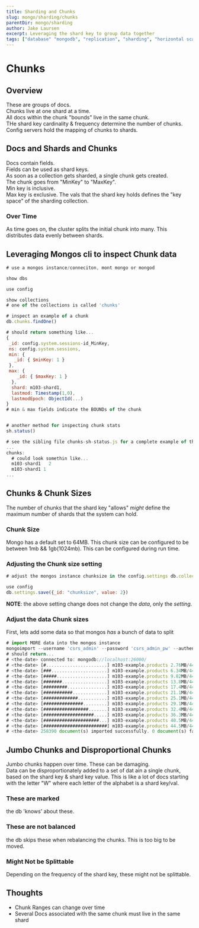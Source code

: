 ```yaml
---
title: Sharding and Chunks
slug: mongo/sharding/chunks
parentDir: mongo/sharding
author: Jake Laursen
excerpt: Leveraging the shard key to group data together
tags: ["database" "mongodb", "replication", "sharding", "horizontal scaling"]
---
```


# Chunks

## Overview

These are groups of docs.  
Chunks live at one shard at a time.  
All docs within the chunk "bounds" live in the same chunk.  
THe shard key cardinality & frequency determine the number of chunks.  
Config servers hold the mapping of chunks to shards.

## Docs and Shards and Chunks

Docs contain fields.  
Fields can be used as shard keys.  
As soon as a collection gets sharded, a single chunk gets created.  
The chunk goes from "MinKey" to "MaxKey".  
Min key is inclusive.  
Max key is exclusive.
The vals that the shard key holds defines the "key space" of the sharding collection.

### Over Time

As time goes on, the cluster splits the initial chunk into many. This distributes data evenly between shards.

## Leveraging Mongos cli to inspect Chunk data

```js
# use a mongos instance/conneciton, mont mongo or mongod

show dbs

use config

show collections
# one of the collections is called 'chunks'

# inspect an example of a chunk
db.chunks.findOne()

# should return something like...
{
 _id: config.system.sessions-id_MinKey,
 ns: config.system.sessions,
 min: {
   _id: { $minKey: 1 }
 },
 max: {
    _id: { $maxKey: 1 }
  },
  shard: m103-shard1,
  lastmod: Timestamp(1,0),
  lastmodEpoch: ObjectId(...)
}
# min & max fields indicate the BOUNDs of the chunk


# another method for inspecting chunk stats
sh.status()

# see the sibling file chunks-sh-status.js for a complete example of the output - its about 30 lines
...
chunks:
  # could look somethin like...
  m103-shard1   2
  m103-shard1 1
...
```

## Chunks & Chunk Sizes

The number of chunks that the shard key "allows" _might_ define the maximum number of shards that the system can hold.

### Chunk Size

Mongo has a default set to 64MB. This chunk size can be configured to be between 1mb && 1gb(1024mb). This can be configured during run time.

### Adjusting the Chunk size setting

```js
# adjust the mongos instance chunksize in the config.settings db.collections

use config
db.settings.save({_id: "chunksize", value: 2})
```

**NOTE**: the above setting change does not change the _data_, only the _setting_.

### Adjust the data Chunk sizes

First, lets add some data so that mongos _has_ a bunch of data to split

```js
# import MORE data into the mongos instance
mongoimport --username 'csrs_admin' --password 'csrs_admin_pw' --authenticationDatabase 'admin' --db "m103-example" --collection "products" --port 26000 products.part2.json
# should return...
# <the-date> connected to: mongodb://localhost:26000/
# <the-date> [#.......................] m103-example.products 2.76MB/44.5MB (6.2%)
# <the-date> [###.....................] m103-example.products 6.34MB/44.5MB (14.3%)
# <the-date> [#####...................] m103-example.products 9.82MB/44.5MB (22.1%)
# <the-date> [#######.................] m103-example.products 13.8MB/44.5MB (31.1%)
# <the-date> [#########...............] m103-example.products 17.4MB/44.5MB (39.1%)
# <the-date> [###########.............] m103-example.products 21.1MB/44.5MB (47.5%)
# <the-date> [#############...........] m103-example.products 25.1MB/44.5MB (56.3%)
# <the-date> [###############.........] m103-example.products 29.1MB/44.5MB (65.5%)
# <the-date> [#################.......] m103-example.products 32.4MB/44.5MB (72.8%)
# <the-date> [###################.....] m103-example.products 36.3MB/44.5MB (81.6%)
# <the-date> [#####################...] m103-example.products 40.5MB/44.5MB (91.1%)
# <the-date> [########################] m103-example.products 44.5MB/44.5MB (100.0%)
# <the-date> 258390 document(s) imported successfully. 0 document(s) failed to import.


```

## Jumbo Chunks and Disproportional Chunks

Jumbo chunks happen over time. These can be damaging.  
Data can be disproportionately added to a set of dat ain a single chunk, based on the shard key & shard key value. This is like a lot of docs starting with the letter "W" where each letter of the alphabet is a shard key/val.

### These are marked

the db 'knows' about these.

### These are not balanced

the db skips these when rebalancing the chunks. This is too big to be moved.

### Might Not be Splittable

Depending on the frequency of the shard key, these might not be splittable.

## Thoughts

- Chunk Ranges can change over time
- Several Docs associated with the same chunk must live in the same shard
